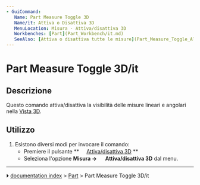 ```yaml
---
- GuiCommand:
   Name: Part Measure Toggle 3D
   Name/it: Attiva o Disattiva 3D
   MenuLocation: Misura - Attiva/disattiva 3D
   Workbenches: [Part](Part_Workbench/it.md)
   SeeAlso: [Attiva o disattiva tutte le misure](Part_Measure_Toggle_All/it.md), [Attiva o Disattiva le misure Delta](Part_Measure_Toggle_Delta/it.md)
---
```


# Part Measure Toggle 3D/it



## Descrizione

Questo comando attiva/disattiva la visibilità delle misure lineari e angolari nella [Vista 3D](3D_view/it.md).



## Utilizzo

1.  Esistono diversi modi per invocare il comando:
    -   Premiere il pulsante **<img src="images/Part_Measure_Toggle_3D.svg" width=16px> [Attiva/disattiva 3D](Part_Measure_Toggle_3D/it.md)
**
    -   Seleziona l\'opzione **Misura → <img src="images/Part_Measure_Toggle_3D.svg" width=16px> Attiva/disattiva 3D** dal menu.



---
⏵ [documentation index](../README.md) > [Part](Part_Workbench.md) > Part Measure Toggle 3D/it
